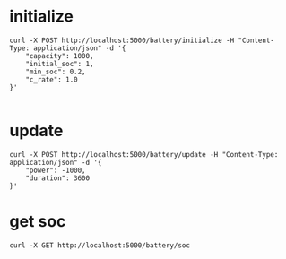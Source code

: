 # initialize
```shell
curl -X POST http://localhost:5000/battery/initialize -H "Content-Type: application/json" -d '{
    "capacity": 1000,
    "initial_soc": 1,
    "min_soc": 0.2,
    "c_rate": 1.0
}'


```
# update 
```shell
curl -X POST http://localhost:5000/battery/update -H "Content-Type: application/json" -d '{
    "power": -1000,
    "duration": 3600
}'

```

# get soc
```shell
curl -X GET http://localhost:5000/battery/soc

```
